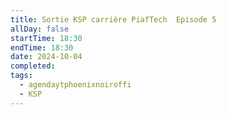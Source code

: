 ```yaml
---
title: Sortie KSP carrière PiafTech  Episode 5
allDay: false
startTime: 18:30
endTime: 18:30
date: 2024-10-04
completed: 
tags:
  - agendaytphoenixnoiroffi
  - KSP
---
```

